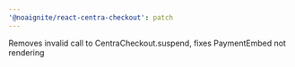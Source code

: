 ```yaml
---
'@noaignite/react-centra-checkout': patch
---
```


Removes invalid call to CentraCheckout.suspend, fixes PaymentEmbed not rendering
